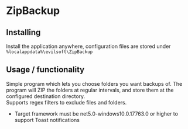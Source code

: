 # ZipBackup

## Installing
Install the application anywhere, configuration files are stored under `%localappdata%\evilsoft\ZipBackup`

## Usage / functionality
Simple program which lets you choose folders you want backups of. The program will ZIP the folders at regular intervals, and store them at the configured destination directory.  
Supports regex filters to exclude files and folders.



* Target framework must be net5.0-windows10.0.17763.0 or higher to support Toast notifications
